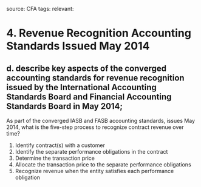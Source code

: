 source: CFA
tags: 
relevant: 

# 4. Revenue Recognition Accounting Standards Issued May 2014

## d. describe key aspects of the converged accounting standards for revenue recognition issued by the International Accounting Standards Board and Financial Accounting Standards Board in May 2014;

As part of the converged IASB and FASB accounting standards, issues May 2014, what is the five-step process to recognize contract revenue over time?
1. Identify contract(s) with a customer
2. Identify the separate performance obligations in the contract
3. Determine the transaction price
4. Allocate the transaction price to the separate performance obligations
5. Recognize revenue when the entity satisfies each performance obligation

